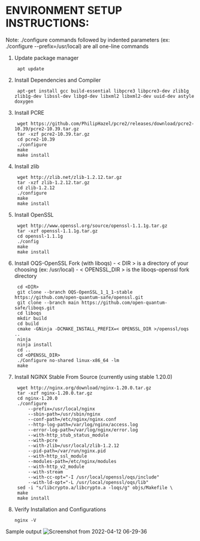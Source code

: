 # ENVIRONMENT SETUP INSTRUCTIONS:

Note: ./configure commands followed by indented parameters (ex: ./configure --prefix=/usr/local) are all one-line commands

1. Update package manager

        apt update

2. Install Dependencies and Compiler

        apt-get install gcc build-essential libpcre3 libpcre3-dev zlib1g zlib1g-dev libssl-dev libgd-dev libxml2 libxml2-dev uuid-dev astyle doxygen

3. Install PCRE

        wget https://github.com/PhilipHazel/pcre2/releases/download/pcre2-10.39/pcre2-10.39.tar.gz
        tar -xzf pcre2-10.39.tar.gz
        cd pcre2-10.39
        ./configure
        make
        make install

4. Install zlib

        wget http://zlib.net/zlib-1.2.12.tar.gz
        tar -xzf zlib-1.2.12.tar.gz
        cd zlib-1.2.12
        ./configure
        make
        make install
	
5. Install OpenSSL

        wget http://www.openssl.org/source/openssl-1.1.1g.tar.gz
        tar -xzf openssl-1.1.1g.tar.gz
        cd openssl-1.1.1g
        ./config
        make
        make install


6. Install OQS-OpenSSL Fork (with liboqs) - < DIR > is a directory of your choosing (ex: /usr/local) - < OPENSSL_DIR > is the liboqs-openssl fork directory

        cd <DIR>
        git clone --branch OQS-OpenSSL_1_1_1-stable https://github.com/open-quantum-safe/openssl.git
        git clone --branch main https://github.com/open-quantum-safe/liboqs.git
        cd liboqs
        mkdir build
        cd build
        cmake -GNinja -DCMAKE_INSTALL_PREFIX=< OPENSSL_DIR >/openssl/oqs ..
        ninja
        ninja install
        cd ..
        cd <OPENSSL_DIR>
        ./Configure no-shared linux-x86_64 -lm
        make


7. Install NGINX Stable From Source (currently using stable 1.20.0)

        wget http://nginx.org/download/nginx-1.20.0.tar.gz 
        tar -xzf nginx-1.20.0.tar.gz
        cd nginx-1.20.0
        ./configure 
            --prefix=/usr/local/nginx
            --sbin-path=/usr/sbin/nginx
            --conf-path=/etc/nginx/nginx.conf
            --http-log-path=/var/log/nginx/access.log
            --error-log-path=/var/log/nginx/error.log
            --with-http_stub_status_module
            --with-pcre
            --with-zlib=/usr/local/zlib-1.2.12
            --pid-path=/var/run/nginx.pid
            --with-http_ssl_module
            --modules-path=/etc/nginx/modules
            --with-http_v2_module
            --with-stream
            --with-cc-opt="-I /usr/local/openssl/oqs/include"
            --with-ld-opt="-L /usr/local/openssl/oqs/lib"
        sed -i "s/libcrypto.a/libcrypto.a -loqs/g" objs/Makefile \
        make
        make install

8. Verify Installation and Configurations

       nginx -V
      
      
Sample output
![Screenshot from 2022-04-12 06-29-36](https://user-images.githubusercontent.com/56026339/162973512-37a8b464-0357-42ea-be3f-00357345e0ed.png)
